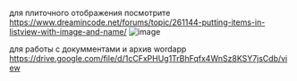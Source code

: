 для плиточного отображения посмотрите
https://www.dreamincode.net/forums/topic/261144-putting-items-in-listview-with-image-and-name/
![image](https://user-images.githubusercontent.com/52165649/152635481-5e74f3fc-e05a-457c-843e-6de44d4ffec6.png)

для работы с докумментами и архив wordapp
https://drive.google.com/file/d/1cCFxPHUg1TrBhFqfx4WnSz8KSY7jsCdb/view
